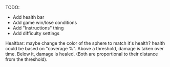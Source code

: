 TODO: 
- Add health bar
- Add game win/lose conditions
- Add "Instructions" thing
- Add difficulty settings

Healtbar: maybe change the color of the sphere to match it's health?
health could be based on "coverage %". Above a threshold, damage is taken over time. Below it, damage is healed. (Both are proportional to their distance from the threshold).
